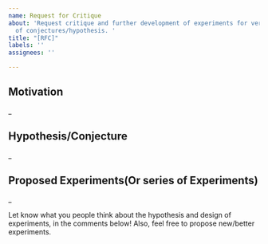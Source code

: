 ```yaml
---
name: Request for Critique
about: 'Request critique and further development of experiments for verification/rejection
  of conjectures/hypothesis. '
title: "[RFC]"
labels: ''
assignees: ''

---
```


## Motivation

_

## Hypothesis/Conjecture

_

## Proposed Experiments(Or series of Experiments)

_

Let know what you people think about the hypothesis and design of experiments, in the comments below! Also, feel free to propose new/better experiments.
